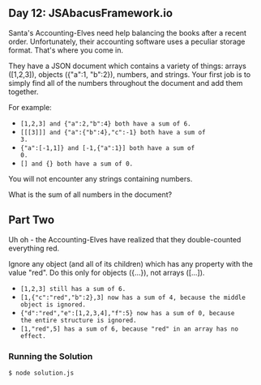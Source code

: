 ## Day 12: JSAbacusFramework.io

Santa's Accounting-Elves need help balancing the books after a recent order. Unfortunately,
their accounting software uses a peculiar storage format. That's where you come in.

They have a JSON document which contains a variety of things: arrays ([1,2,3]),
objects ({"a":1, "b":2}), numbers, and strings. Your first job is to simply
find all of the numbers throughout the document and add them together.

For example:

- <code>[1,2,3] and {"a":2,"b":4} both have a sum of 6.</code>
- <code>[[[3]]] and {"a":{"b":4},"c":-1} both have a sum of 3.</code>
- <code>{"a":[-1,1]} and [-1,{"a":1}] both have a sum of 0.</code>
- <code>[] and {} both have a sum of 0.</code>

You will not encounter any strings containing numbers.

What is the sum of all numbers in the document?

## Part Two

Uh oh - the Accounting-Elves have realized that they double-counted everything red.

Ignore any object (and all of its children) which has any property with the value "red". Do this only for objects ({...}), not arrays ([...]).

- <code>[1,2,3] still has a sum of 6.</code>
- <code>[1,{"c":"red","b":2},3] now has a sum of 4, because the middle object is ignored.</code>
- <code>{"d":"red","e":[1,2,3,4],"f":5} now has a sum of 0, because the entire structure is ignored.</code>
- <code>[1,"red",5] has a sum of 6, because "red" in an array has no effect.</code>

### Running the Solution

    $ node solution.js
